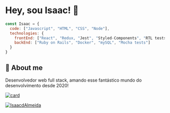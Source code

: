 
# Hey, sou Isaac! 🧠

```javascript
const Isaac = {
  code: ["Javascript", "HTML", "CSS", "Node"],
  technologies: {
    frontEnd: ["React", "Redux, "Jest", "Styled-Components", "RTL tests"],
    backEnd: ["Ruby on Rails", "Docker", "mySQL", "Mocha tests"]
  }  
}
```

## 🚀 About me
Desenvolvedor web full stack, amando esse fantástico mundo do desenvolvimento desde 2020!

[![card](https://github-readme-stats.vercel.app/api?username=IsaacdAlmeida&theme=Radical)](https://github.com/IsaacdAlmeida/)

[![IsaacdAlmeida](https://github-readme-stats.vercel.app/api/top-langs/?username=IsaacdAlmeida&hide=html&layout=compact&theme=Radical)](https://github.com/IsaacdAlmeida/)
